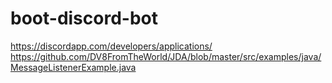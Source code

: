 # boot-discord-bot

https://discordapp.com/developers/applications/
https://github.com/DV8FromTheWorld/JDA/blob/master/src/examples/java/MessageListenerExample.java
